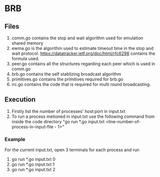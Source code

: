 # BRB

## Files

1. comm.go contains the stop and wait algorithm used for emulation shared memory
2. ewma.go is the algorithm used to estimate timeout time in the stop and wait protocol. https://datatracker.ietf.org/doc/html/rfc6298 contains the formula used. 
3. peer.go contains all the structures regarding each peer which is used in comm.go
4. brb.go contains the self stablizing broadcast algorithm 
5. primitives.go contains the primitives required for brb.go
6. irc.go contains the code that is required for multi round broadcasting.  

## Execution

1. Firstly list the number of processes' host:port in input.txt
2. To run a process metioned in input.txt use the following command from inside the code directory "go run *.go input.txt <line-number-of-process-in-input-file - 1>"

### Example 

For the current input.txt, open 3 terminals for each process and run 
 1. go run *.go input.txt 0
 2. go run *.go input.txt 1
 3. go run *.go input.txt 2

